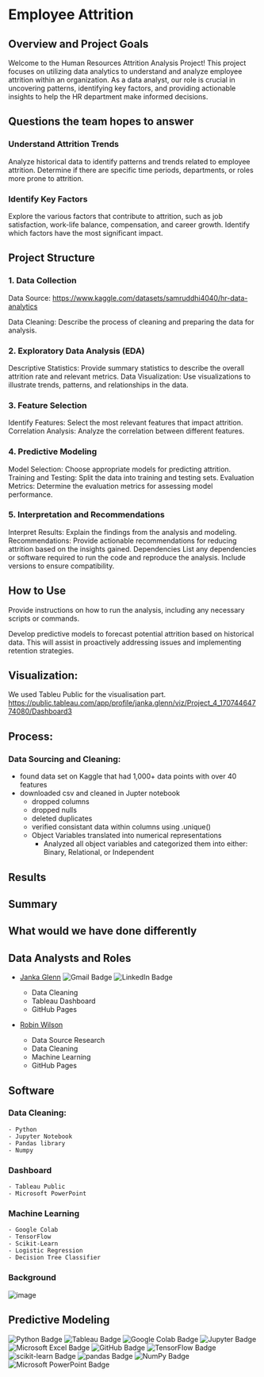 # **<p>Employee Attrition</p>**


## Overview and Project Goals

Welcome to the Human Resources Attrition Analysis Project! This project focuses on utilizing data analytics to understand and analyze employee attrition within an organization. As a data analyst, our role is crucial in uncovering patterns, identifying key factors, and providing actionable insights to help the HR department make informed decisions.

## Questions the team hopes to answer

### Understand Attrition Trends
Analyze historical data to identify patterns and trends related to employee attrition. Determine if there are specific time periods, departments, or roles more prone to attrition.

### Identify Key Factors
Explore the various factors that contribute to attrition, such as job satisfaction, work-life balance, compensation, and career growth. Identify which factors have the most significant impact.

## Project Structure
### 1. Data Collection
Data Source: https://www.kaggle.com/datasets/samruddhi4040/hr-data-analytics

Data Cleaning: Describe the process of cleaning and preparing the data for analysis.
### 2. Exploratory Data Analysis (EDA)
Descriptive Statistics: Provide summary statistics to describe the overall attrition rate and relevant metrics.
Data Visualization: Use visualizations to illustrate trends, patterns, and relationships in the data.
### 3. Feature Selection
Identify Features: Select the most relevant features that impact attrition.
Correlation Analysis: Analyze the correlation between different features.
### 4. Predictive Modeling
Model Selection: Choose appropriate models for predicting attrition.
Training and Testing: Split the data into training and testing sets.
Evaluation Metrics: Determine the evaluation metrics for assessing model performance.
### 5. Interpretation and Recommendations
Interpret Results: Explain the findings from the analysis and modeling.
Recommendations: Provide actionable recommendations for reducing attrition based on the insights gained.
Dependencies
List any dependencies or software required to run the code and reproduce the analysis. Include versions to ensure compatibility.

## How to Use
Provide instructions on how to run the analysis, including any necessary scripts or commands.


Develop predictive models to forecast potential attrition based on historical data. This will assist in proactively addressing issues and implementing retention strategies.

## Visualization: 
We used Tableu Public for the visualisation part. https://public.tableau.com/app/profile/janka.glenn/viz/Project_4_17074464774080/Dashboard3

## Process:
### Data Sourcing and Cleaning:
- found data set on Kaggle that had 1,000+ data points with over 40 features
- downloaded csv and cleaned in Jupter notebook
    - dropped columns
    - dropped nulls
    - deleted duplicates
    - verified consistant data within columns using .unique()
    - Object Variables translated into numerical representations
        - Analyzed all object variables and categorized them into either: Binary, Relational, or Independent
     
## Results

## Summary

## What would we have done differently


## Data Analysts and Roles
- [Janka Glenn](https://github.com/jankaglenn)  ![Gmail Badge](https://img.shields.io/badge/Gmail-EA4335?logo=gmail&logoColor=fff&style=flat) ![LinkedIn Badge](https://img.shields.io/badge/LinkedIn-0A66C2?logo=linkedin&logoColor=fff&style=flat)
  - Data Cleaning
  - Tableau Dashboard
  - GitHub Pages

- [Robin Wilson](https://github.com/RobinLWilson)
  - Data Source Research
  - Data Cleaning
  - Machine Learning
  - GitHub Pages
  

## Software
###  Data Cleaning:
    - Python
    - Jupyter Notebook
    - Pandas library
    - Numpy
### Dashboard
    - Tableau Public
    - Microsoft PowerPoint
### Machine Learning
    - Google Colab
    - TensorFlow
    - Scikit-Learn
    - Logistic Regression
    - Decision Tree Classifier
### Background
![image](https://github.com/RobinLWilson/Project_4/assets/140012839/e5065d9d-e645-4932-9a9e-c52ad9ccc393)

## Predictive Modeling

![Python Badge](https://img.shields.io/badge/Python-3776AB?logo=python&logoColor=fff&style=flat)
 ![Tableau Badge](https://img.shields.io/badge/Tableau-E97627?logo=tableau&logoColor=fff&style=flat)
![Google Colab Badge](https://img.shields.io/badge/Google%20Colab-F9AB00?logo=googlecolab&logoColor=fff&style=flat)
![Jupyter Badge](https://img.shields.io/badge/Jupyter-F37626?logo=jupyter&logoColor=fff&style=flat)
![Microsoft Excel Badge](https://img.shields.io/badge/Microsoft%20Excel-217346?logo=microsoftexcel&logoColor=fff&style=flat)
![GitHub Badge](https://img.shields.io/badge/GitHub-181717?logo=github&logoColor=fff&style=flat)
![TensorFlow Badge](https://img.shields.io/badge/TensorFlow-FF6F00?logo=tensorflow&logoColor=fff&style=flat)
![scikit-learn Badge](https://img.shields.io/badge/scikit--learn-F7931E?logo=scikitlearn&logoColor=fff&style=flat)
![pandas Badge](https://img.shields.io/badge/pandas-150458?logo=pandas&logoColor=fff&style=flat)
![NumPy Badge](https://img.shields.io/badge/NumPy-013243?logo=numpy&logoColor=fff&style=flat)
![Microsoft PowerPoint Badge](https://img.shields.io/badge/Microsoft%20PowerPoint-B7472A?logo=microsoftpowerpoint&logoColor=fff&style=flat)
